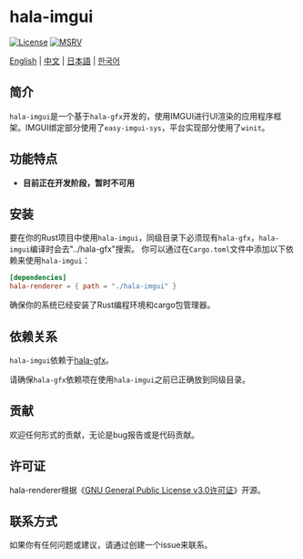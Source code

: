 # hala-imgui
[![License](https://img.shields.io/badge/License-GPL3-blue.svg)](https://www.gnu.org/licenses/gpl-3.0.en.html)
[![MSRV](https://img.shields.io/badge/rustc-1.70.0+-ab6000.svg)](https://blog.rust-lang.org/2023/06/01/Rust-1.70.0.html)

[English](README.md) | [中文](README_CN.md) | [日本語](README_JP.md) | [한국어](README_KO.md)

## 简介
`hala-imgui`是一个基于`hala-gfx`开发的，使用IMGUI进行UI渲染的应用程序框架。IMGUI绑定部分使用了`easy-imgui-sys`，平台实现部分使用了`winit`。

## 功能特点
- **目前正在开发阶段，暂时不可用**

## 安装
要在你的Rust项目中使用`hala-imgui`，同级目录下必须现有`hala-gfx`，`hala-imgui`编译时会去"../hala-gfx"搜索。
你可以通过在`Cargo.toml`文件中添加以下依赖来使用`hala-imgui`：

```toml
[dependencies]
hala-renderer = { path = "./hala-imgui" }
```

确保你的系统已经安装了Rust编程环境和cargo包管理器。

## 依赖关系
`hala-imgui`依赖于[hala-gfx](https://github.com/zhing2006/hala-gfx)。

请确保`hala-gfx`依赖项在使用`hala-imgui`之前已正确放到同级目录。

## 贡献
欢迎任何形式的贡献，无论是bug报告或是代码贡献。

## 许可证
hala-renderer根据《[GNU General Public License v3.0许可证](LICENSE)》开源。

## 联系方式
如果你有任何问题或建议，请通过创建一个issue来联系。